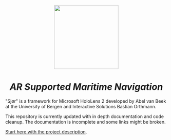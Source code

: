 <p align="center">
<img src="https://user-images.githubusercontent.com/50890336/167386203-90c31e9e-8a93-4310-b9c6-73246a8ae4e9.png" width="200" >
</p>

<h1 align="center"><i>AR Supported Maritime Navigation</i></h1>
"Sjør" is a framework for Microsoft HoloLens 2 developed by Abel van Beek at the University of Bergen and Interactive Solutions Bastian Orthmann.

This repository is currently updated with in depth documentation and code cleanup. The documentation is incomplete and some links might be broken.

[Start here with the project description](DOCS/DOCUMENTATION/000_ProjectDescription.md).

